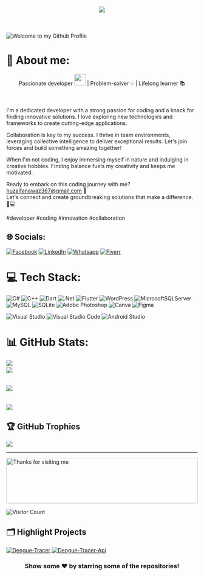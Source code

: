 
<h1 align="center">
  <a href="https://git.io/typing-svg">
    <img src="https://readme-typing-svg.herokuapp.com/?lines=Hello,+There!+👋;,,,,,+This+is+Muhammad+Huzaifa,,,,,,+;Nice+to+meet+you!&center=true&size=30">
  </a>
</h1>
 <br />
  <br />
<img src="https://github.com/BrunnerLivio/brunnerlivio/blob/master/images/welcome.png?raw=true" style="max-width: 100%;" alt="Welcome to my Github Profile" />
  <br />
  
  # 💫 About me:
<div align="center">Passionate developer <img src="https://media.giphy.com/media/WUlplcMpOCEmTGBtBW/giphy.gif" width="30"> | Problem-solver 💡 | Lifelong learner 📚 </div>
<br />
 
  <br />

I'm a dedicated developer with a strong passion for coding and a knack for finding innovative solutions. I love exploring new technologies and frameworks to create cutting-edge applications.

Collaboration is key to my success. I thrive in team environments, leveraging collective intelligence to deliver exceptional results. Let's join forces and build something amazing together!

When I'm not coding, I enjoy immersing myself in nature and indulging in creative hobbies. Finding balance fuels my creativity and keeps me motivated.

Ready to embark on this coding journey with me? huzaifanawaz367@gmail.com 💬<br> Let's connect and create groundbreaking solutions that make a difference. 🌟💻

#developer #coding #innovation #collaboration

## 🌐 Socials:
[![Facebook](https://img.shields.io/badge/Facebook-%231877F2.svg??style=flat&logo=Facebook&logoColor=white)](https://facebook.com/M.Huzaifa367) 
[![LinkedIn](https://img.shields.io/badge/LinkedIn-%230077B5.svg??style=flat&logo=linkedin&logoColor=white)](https://linkedin.com/in/m-huzaifa-h4w) 
[![Whatsapp](https://img.shields.io/badge/WhatsApp-25D366.svg??style=flat&logo=whatsapp&logoColor=white)](https://wa.me/message/O6VCCOLIDHJRF1)
[![Fiverr](https://img.shields.io/badge/fiverr-1DBF73.svg??style=flat&logo=fiverr&logoColor=white)](https://fiverr.com/users/lars750/)


# 💻 Tech Stack:
![C#](https://img.shields.io/badge/c%23-%23239120.svg?style=flat&logo=c-sharp&logoColor=white)
![C++](https://img.shields.io/badge/c++-%2300599C.svg?style=flat&logo=c%2B%2B&logoColor=white)
![Dart](https://img.shields.io/badge/dart-%230175C2.svg?style=flat&logo=dart&logoColor=white) 
![.Net](https://img.shields.io/badge/.NET-5C2D91?style=flat&logo=.net&logoColor=white) 
![Flutter](https://img.shields.io/badge/Flutter-%2302569B.svg?style=flat&logo=Flutter&logoColor=white) 
![WordPress](https://img.shields.io/badge/Wordpress-21759B.svg??style=flat&logo=wordpress&logoColor=white)
![MicrosoftSQLServer](https://img.shields.io/badge/Microsoft%20SQL%20Sever-CC2927?style=flat&logo=microsoft%20sql%20server&logoColor=white)
![MySQL](https://img.shields.io/badge/mysql-%2300f.svg?style=flat&logo=mysql&logoColor=white) 
![SQLite](https://img.shields.io/badge/sqlite-%2307405e.svg?style=flat&logo=sqlite&logoColor=white) 
![Adobe Photoshop](https://img.shields.io/badge/adobephotoshop-%2331A8FF.svg?style=flat&logo=adobephotoshop&logoColor=white) 
![Canva](https://img.shields.io/badge/Canva-%2300C4CC.svg?style=flat&logo=Canva&logoColor=white) 
![Figma](https://img.shields.io/badge/figma-%23F24E1E.svg?style=flat&logo=figma&logoColor=white)

<!-- IDES-->
![Visual Studio](https://img.shields.io/badge/Visual_Studio-5C2D91?style=flat&logo=visual%20studio&logoColor=white)
![Visual Studio Code](https://img.shields.io/badge/Visual_Studio_Code-0078D4?style=flat&logo=visual%20studio%20code&logoColor=white)
![Android Studio](https://img.shields.io/badge/Android_Studio-3DDC84?style=flat&logo=android-studio&logoColor=white)

# 📊 GitHub Stats:

  ![](https://readmestats.999857.xyz/api?username=LarsKhan&theme=dracula&hide_border=false&include_all_commits=true&count_private=true) &nbsp;&nbsp;&nbsp;   
  ![](https://readmestats.999857.xyz/api/top-langs/?username=LarsKhan&theme=dracula&hide_border=false&include_all_commits=true&count_private=true&layout=compact)
  <br/>
 <br />

 ![](https://github-readme-streak-stats.herokuapp.com/?user=LarsKhan&theme=dracula&hide_border=false)  
<br />
<br />
 <img src="(https://readmestats.999857.xyz/api/graph?username=LarsKhan&theme=dracula&hide_border=false"/>
 <br/>





## 🏆 GitHub Trophies
![](https://github-profile-trophy.vercel.app/?username=LarsKhan&theme=dracula&no-frame=false&no-bg=false&margin-w=4)

<!--### ✍️ Random Dev Quote
![](https://quotes-github-readme.vercel.app/api?type=horizontal&theme=radical)

### 🔝 Top Contributed Repo
![](https://github-contributor-stats.vercel.app/api?username=LarsKhan&limit=5&theme=radical&combine_all_yearly_contributions=true)-->

---
<!--[![](https://visitcount.itsvg.in/api?id=LarsKhan&icon=0&color=11)](https://visitcount.itsvg.in)-->


<img height="120" alt="Thanks for visiting me" width="100%" src="https://raw.githubusercontent.com/BrunnerLivio/brunnerlivio/master/images/marquee.svg" />

![Visitor Count](https://profile-counter.glitch.me/LarsKhan/count.svg)


## 🗂️ Highlight Projects


<a href="https://github.com/LarsKhan/Dengue-Tracer">
  <img align="center" src="https://github-readme-stats.vercel.app/api/pin/?username=LarsKhan&repo=Dengue-Tracer&show_icons=true&line_height=27&title_color=6aa6f8&text_color=8a919a&icon_color=6aa6f8&bg_color=22272e" alt="Dengue-Tracer" />
</a>


<a href="https://github.com/LarsKhan/Dengue-Tracer-Api">
  <img align="center" src="https://github-readme-stats.vercel.app/api/pin/?username=LarsKhan&repo=Dengue-Tracer-Api&show_icons=true&line_height=27&title_color=6aa6f8&text_color=8a919a&icon_color=6aa6f8&bg_color=22272e" alt="Dengue-Tracer-Api" />
</a>


<div align="center">

### Show some ❤️ by starring some of the repositories!
</div>

<!-- Proudly created with GPRM ( https://gprm.itsvg.in ) -->
